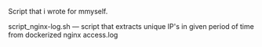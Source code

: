 Script that i wrote for mmyself.


script_nginx-log.sh — script that extracts unique IP's in given period of time from dockerized nginx access.log